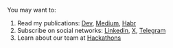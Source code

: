 You may want to:

1. Read my publications: [Dev](https://dev.to/deniskorbakov), [Medium](https://medium.com/@korbakovd), [Habr](https://habr.com/ru/users/deniskorbakov9/articles)
2. Subscribe on social networks: [Linkedin](https://www.linkedin.com/in/deniskorbakov/), [X](https://x.com/deniskorbakov), [Telegram](https://t.me/Deniskorbakov)
3. Learn about our team at [Hackathons](https://жыбийрыр.рф/)
